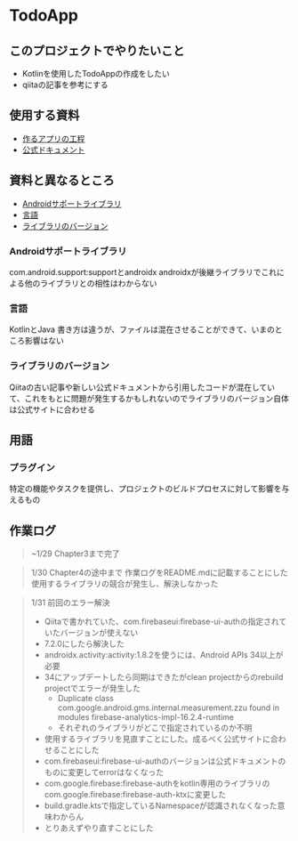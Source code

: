 # TodoApp

## このプロジェクトでやりたいこと

- Kotlinを使用したTodoAppの作成をしたい
- qiitaの記事を参考にする

## 使用する資料

- [作るアプリの工程](https://qiita.com/Nabe_LiT/items/660e97150fb87a2e7ffd)
- [公式ドキュメント](https://firebase.google.com/docs/auth/android/firebaseui?hl=ja)

## 資料と異なるところ

- [Androidサポートライブラリ](#androidサポートライブラリ)
- [言語](#言語)
- [ライブラリのバージョン](#ライブラリのバージョン)

### Androidサポートライブラリ

com.android.support:supportとandroidx
androidxが後継ライブラリでこれによる他のライブラリとの相性はわからない

### 言語

KotlinとJava
書き方は違うが、ファイルは混在させることができて、いまのところ影響はない

### ライブラリのバージョン

Qiitaの古い記事や新しい公式ドキュメントから引用したコードが混在していて、これをもとに問題が発生するかもしれないのでライブラリのバージョン自体は公式サイトに合わせる

## 用語

### プラグイン

特定の機能やタスクを提供し、プロジェクトのビルドプロセスに対して影響を与えるもの


## 作業ログ

> ~1/29 
> Chapter3まで完了

> 1/30
> Chapter4の途中まで
> 作業ログをREADME.mdに記載することにした
> 使用するライブラリの競合が発生し、解決しなかった

> 1/31
> 前回のエラー解決
> - Qiitaで書かれていた、com.firebaseui:firebase-ui-authの指定されていたバージョンが使えない
> - 7.2.0にしたら解決した
> - androidx.activity:activity:1.8.2を使うには、Android APIs 34以上が必要
> - 34にアップデートしたら同期はできたがclean projectからのrebuild projectでエラーが発生した
>   - Duplicate class com.google.android.gms.internal.measurement.zzu found in modules firebase-analytics-impl-16.2.4-runtime 
>   - それぞれのライブラリがどこで指定されているのか不明
> - 使用するライブラリを見直すことにした。成るべく公式サイトに合わせることにした
> - com.firebaseui:firebase-ui-authのバージョンは公式ドキュメントのものに変更してerrorはなくなった
> - com.google.firebase:firebase-authをkotlin専用のライブラリのcom.google.firebase:firebase-auth-ktxに変更した
> - build.gradle.ktsで指定しているNamespaceが認識されなくなった意味わからん
> - とりあえずやり直すことにした
